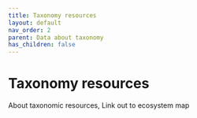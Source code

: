 ```yaml
---
title: Taxonomy resources
layout: default
nav_order: 2
parent: Data about taxonomy
has_children: false
---
```


# Taxonomy resources

About taxonomic resources, Link out to ecosystem map